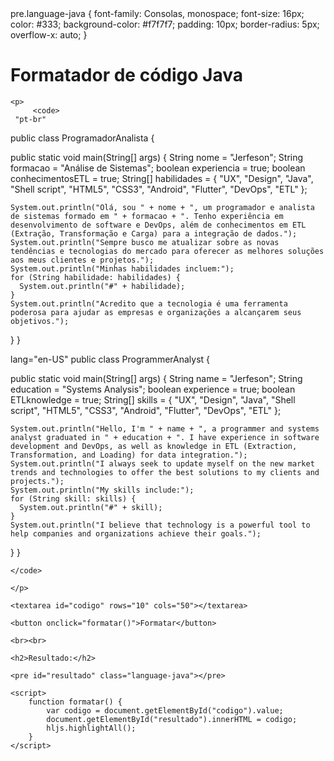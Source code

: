 <!DOCTYPE html>
<html>
<head>
	<title>Jerfeson Devs</title>
		pre.language-java {
			font-family: Consolas, monospace;
			font-size: 16px;
			color: #333;
			background-color: #f7f7f7;
			padding: 10px;
			border-radius: 5px;
			overflow-x: auto;
		}
	
</head>
<body>
	<h1>Formatador de código Java</h1>

	<p>
         <code>
	 "pt-br" 
public class ProgramadorAnalista {

  public static void main(String[] args) {
    String nome = "Jerfeson";
    String formacao = "Análise de Sistemas";
    boolean experiencia = true;
    boolean conhecimentosETL = true;
    String[] habilidades = {
      "UX",
      "Design",
      "Java",
      "Shell script",
      "HTML5",
      "CSS3",
      "Android",
      "Flutter",
      "DevOps",
      "ETL"
    };

    System.out.println("Olá, sou " + nome + ", um programador e analista de sistemas formado em " + formacao + ". Tenho experiência em desenvolvimento de software e DevOps, além de conhecimentos em ETL (Extração, Transformação e Carga) para a integração de dados.");
    System.out.println("Sempre busco me atualizar sobre as novas tendências e tecnologias do mercado para oferecer as melhores soluções aos meus clientes e projetos.");
    System.out.println("Minhas habilidades incluem:");
    for (String habilidade: habilidades) {
      System.out.println("#" + habilidade);
    }
    System.out.println("Acredito que a tecnologia é uma ferramenta poderosa para ajudar as empresas e organizações a alcançarem seus objetivos.");
  }
}


 lang="en-US"
  public class ProgrammerAnalyst {

  public static void main(String[] args) {
    String name = "Jerfeson";
    String education = "Systems Analysis";
    boolean experience = true;
    boolean ETLknowledge = true;
    String[] skills = {
      "UX",
      "Design",
      "Java",
      "Shell script",
      "HTML5",
      "CSS3",
      "Android",
      "Flutter",
      "DevOps",
      "ETL"
    };

    System.out.println("Hello, I'm " + name + ", a programmer and systems analyst graduated in " + education + ". I have experience in software development and DevOps, as well as knowledge in ETL (Extraction, Transformation, and Loading) for data integration.");
    System.out.println("I always seek to update myself on the new market trends and technologies to offer the best solutions to my clients and projects.");
    System.out.println("My skills include:");
    for (String skill: skills) {
      System.out.println("#" + skill);
    }
    System.out.println("I believe that technology is a powerful tool to help companies and organizations achieve their goals.");
  }
}
	
	
	</code>
	
	</p>

	<textarea id="codigo" rows="10" cols="50"></textarea>

	<button onclick="formatar()">Formatar</button>

	<br><br>

	<h2>Resultado:</h2>

	<pre id="resultado" class="language-java"></pre>

	<script>
		function formatar() {
			var codigo = document.getElementById("codigo").value;
			document.getElementById("resultado").innerHTML = codigo;
			hljs.highlightAll();
		}
	</script>
</body>
</html>
